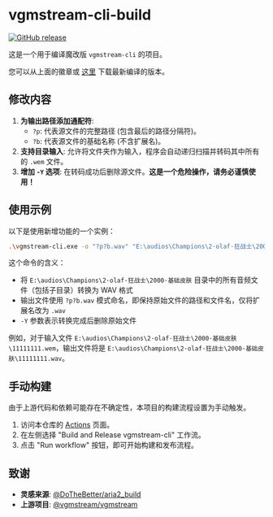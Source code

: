 # vgmstream-cli-build

[![GitHub release](https://img.shields.io/github/v/release/Virace/vgmstream-cli-build?display_name=tag&logo=github)](https://github.com/Virace/vgmstream-cli-build/releases/latest)

这是一个用于编译魔改版 `vgmstream-cli` 的项目。

您可以从上面的徽章或 [这里](https://github.com/Virace/vgmstream-cli-build/releases/latest) 下载最新编译的版本。

## 修改内容

1.  **为输出路径添加通配符**:
    *   `?p`: 代表源文件的完整路径 (包含最后的路径分隔符)。
    *   `?b`: 代表源文件的基础名称 (不含扩展名)。
2.  **支持目录输入**: 允许将文件夹作为输入，程序会自动递归扫描并转码其中所有的 `.wem` 文件。
3.  **增加 `-Y` 选项**: 在转码成功后删除源文件。**这是一个危险操作，请务必谨慎使用！**

## 使用示例

以下是使用新增功能的一个实例：

```bash
.\vgmstream-cli.exe -o "?p?b.wav" "E:\audios\Champions\2·olaf·狂战士\2000·基础皮肤" -Y
```

这个命令的含义：
- 将 `E:\audios\Champions\2·olaf·狂战士\2000·基础皮肤` 目录中的所有音频文件（包括子目录）转换为 WAV 格式
- 输出文件使用 `?p?b.wav` 模式命名，即保持原始文件的路径和文件名，仅将扩展名改为 `.wav`
- `-Y` 参数表示转换完成后删除原始文件

例如，对于输入文件 `E:\audios\Champions\2·olaf·狂战士\2000·基础皮肤\11111111.wem`，输出文件将是 `E:\audios\Champions\2·olaf·狂战士\2000·基础皮肤\11111111.wav`。

## 手动构建

由于上游代码和依赖可能存在不确定性，本项目的构建流程设置为手动触发。

1.  访问本仓库的 [Actions](https://github.com/Virace/vgmstream-cli-build/actions) 页面。
2.  在左侧选择 "Build and Release vgmstream-cli" 工作流。
3.  点击 "Run workflow" 按钮，即可开始构建和发布流程。

## 致谢

*   **灵感来源**: [@DoTheBetter/aria2_build](https://github.com/DoTheBetter/aria2_build)
*   **上游项目**: [@vgmstream/vgmstream](https://github.com/vgmstream/vgmstream)
